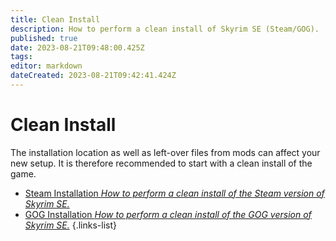 ```yaml
---
title: Clean Install
description: How to perform a clean install of Skyrim SE (Steam/GOG).
published: true
date: 2023-08-21T09:48:00.425Z
tags: 
editor: markdown
dateCreated: 2023-08-21T09:42:41.424Z
---
```


# Clean Install

The installation location as well as left-over files from mods can affect your new setup. It is therefore recommended to start with a clean install of the game.

- [Steam Installation *How to perform a clean install of the Steam version of Skyrim SE.*](/guides-tutorials/clean-install/steam)
- [GOG Installation *How to perform a clean install of the GOG version of Skyrim SE.*](/guides-tutorials/clean-install/gog)
{.links-list}